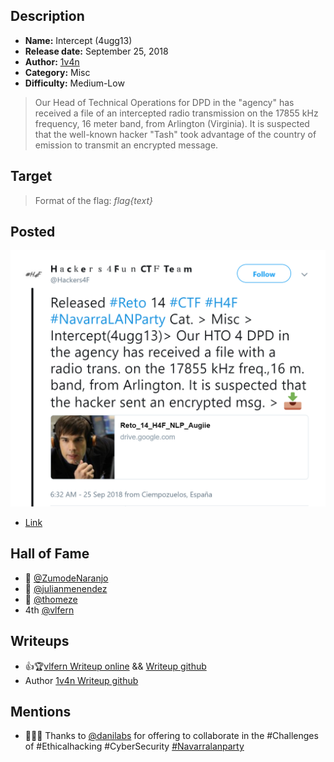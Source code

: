 ## Description

- **Name:** Intercept (4ugg13)
- **Release date:** September 25, 2018
- **Author:** [1v4n](https://twitter.com/1r0Dm48O)
- **Category:** Misc
- **Difficulty:** Medium-Low

> Our Head of Technical Operations for DPD in the "agency" has received a file of an intercepted radio transmission on the 17855 kHz frequency, 16 meter band, from Arlington (Virginia). It is suspected that the well-known hacker "Tash" took advantage of the country of emission to transmit an encrypted message.

## Target

> Format of the flag: *flag{text}*

## Posted

![hackers4fun_reto_14_post_tw](./Reto_14_tw_post.png)
- [Link](https://twitter.com/Hackers4F/status/1044580319217704960)

## Hall of Fame

- 🥇 [@ZumodeNaranjo](https://twitter.com/ZumodeNaranjo)
- 🥈 [@julianmenendez](https://twitter.com/julianmenendez)
- 🥉 [@thomeze](https://twitter.com/thomeze)
- 4th [@vlfern](https://twitter.com/vlfern)

## Writeups

- 👍🏆[vlfern Writeup online](http://www.elblogdevictor.es/writeup-reto-14-ctf-h4f-navarralanparty/) && [Writeup github](https://github.com/hackers4f/hackers4fun-writeups/blob/master/challenges/Misc/Reto_14_NLP_H4F_Intercept_4ugg13/Intercept_4ugg13_Reto_14_H4F_vlem.pdf)
- Author [1v4n Writeup github](https://github.com/hackers4f/hackers4fun-writeups/blob/master/challenges/Misc/Reto_14_NLP_H4F_Intercept_4ugg13/LNP-Challenges-Misc-4ugg13-H4F-1v4n_.pdf)

## Mentions

- 👏👏👏 Thanks to [@danilabs](https://twitter.com/danilabs) for offering to collaborate in the #Challenges of #Ethicalhacking #CyberSecurity [#Navarralanparty](https://twitter.com/navarralanparty)
